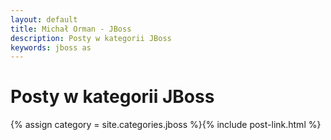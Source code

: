 ```yaml
---
layout: default
title: Michał Orman - JBoss
description: Posty w kategorii JBoss
keywords: jboss as
---
```

# Posty w kategorii JBoss
{% assign category = site.categories.jboss %}{% include post-link.html %}